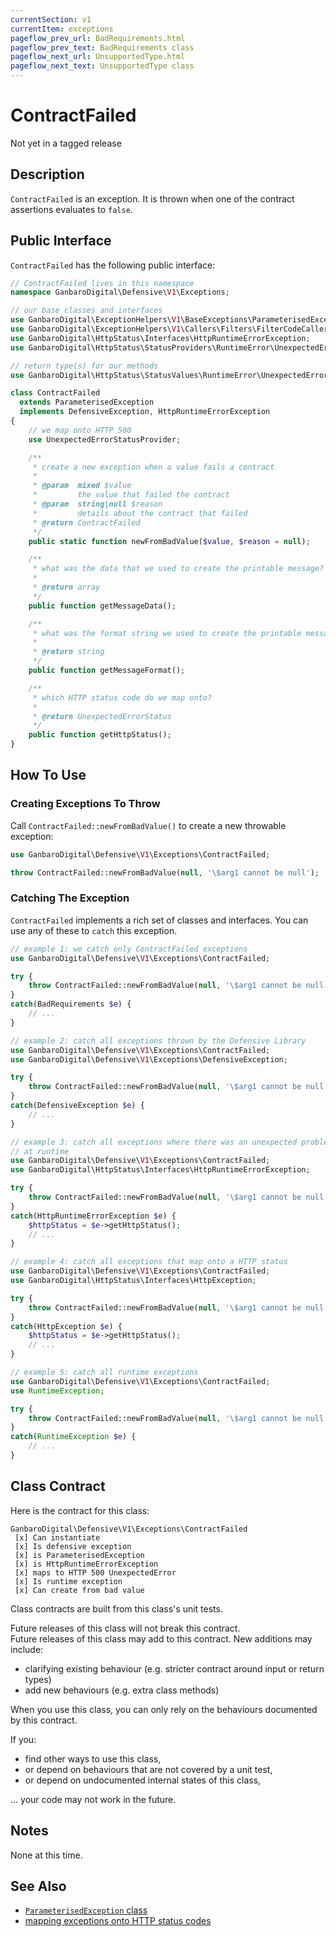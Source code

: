 ```yaml
---
currentSection: v1
currentItem: exceptions
pageflow_prev_url: BadRequirements.html
pageflow_prev_text: BadRequirements class
pageflow_next_url: UnsupportedType.html
pageflow_next_text: UnsupportedType class
---
```


# ContractFailed

<div class="callout warning">
Not yet in a tagged release
</div>

## Description

`ContractFailed` is an exception. It is thrown when one of the contract assertions evaluates to `false`.

## Public Interface

`ContractFailed` has the following public interface:

```php
// ContractFailed lives in this namespace
namespace GanbaroDigital\Defensive\V1\Exceptions;

// our base classes and interfaces
use GanbaroDigital\ExceptionHelpers\V1\BaseExceptions\ParameterisedException;
use GanbaroDigital\ExceptionHelpers\V1\Callers\Filters\FilterCodeCaller;
use GanbaroDigital\HttpStatus\Interfaces\HttpRuntimeErrorException;
use GanbaroDigital\HttpStatus\StatusProviders\RuntimeError\UnexpectedErrorStatusProvider;

// return type(s) for our methods
use GanbaroDigital\HttpStatus\StatusValues\RuntimeError\UnexpectedErrorStatus;

class ContractFailed
  extends ParameterisedException
  implements DefensiveException, HttpRuntimeErrorException
{
    // we map onto HTTP 500
    use UnexpectedErrorStatusProvider;

    /**
     * create a new exception when a value fails a contract
     *
     * @param  mixed $value
     *         the value that failed the contract
     * @param  string|null $reason
     *         details about the contract that failed
     * @return ContractFailed
     */
    public static function newFromBadValue($value, $reason = null);

    /**
     * what was the data that we used to create the printable message?
     *
     * @return array
     */
    public function getMessageData();

    /**
     * what was the format string we used to create the printable message?
     *
     * @return string
     */
    public function getMessageFormat();

    /**
     * which HTTP status code do we map onto?
     *
     * @return UnexpectedErrorStatus
     */
    public function getHttpStatus();
}
```

## How To Use

### Creating Exceptions To Throw

Call `ContractFailed::newFromBadValue()` to create a new throwable exception:

```php
use GanbaroDigital\Defensive\V1\Exceptions\ContractFailed;

throw ContractFailed::newFromBadValue(null, '\$arg1 cannot be null');
```

### Catching The Exception

`ContractFailed` implements a rich set of classes and interfaces. You can use any of these to `catch` this exception.

```php
// example 1: we catch only ContractFailed exceptions
use GanbaroDigital\Defensive\V1\Exceptions\ContractFailed;

try {
    throw ContractFailed::newFromBadValue(null, '\$arg1 cannot be null');
}
catch(BadRequirements $e) {
    // ...
}
```

```php
// example 2: catch all exceptions thrown by the Defensive Library
use GanbaroDigital\Defensive\V1\Exceptions\ContractFailed;
use GanbaroDigital\Defensive\V1\Exceptions\DefensiveException;

try {
    throw ContractFailed::newFromBadValue(null, '\$arg1 cannot be null');
}
catch(DefensiveException $e) {
    // ...
}
```

```php
// example 3: catch all exceptions where there was an unexpected problem
// at runtime
use GanbaroDigital\Defensive\V1\Exceptions\ContractFailed;
use GanbaroDigital\HttpStatus\Interfaces\HttpRuntimeErrorException;

try {
    throw ContractFailed::newFromBadValue(null, '\$arg1 cannot be null');
}
catch(HttpRuntimeErrorException $e) {
    $httpStatus = $e->getHttpStatus();
    // ...
}
```

```php
// example 4: catch all exceptions that map onto a HTTP status
use GanbaroDigital\Defensive\V1\Exceptions\ContractFailed;
use GanbaroDigital\HttpStatus\Interfaces\HttpException;

try {
    throw ContractFailed::newFromBadValue(null, '\$arg1 cannot be null');
}
catch(HttpException $e) {
    $httpStatus = $e->getHttpStatus();
    // ...
}
```

```php
// example 5: catch all runtime exceptions
use GanbaroDigital\Defensive\V1\Exceptions\ContractFailed;
use RuntimeException;

try {
    throw ContractFailed::newFromBadValue(null, '\$arg1 cannot be null');
}
catch(RuntimeException $e) {
    // ...
}
```

## Class Contract

Here is the contract for this class:

    GanbaroDigital\Defensive\V1\Exceptions\ContractFailed
     [x] Can instantiate
     [x] Is defensive exception
     [x] is ParameterisedException
     [x] is HttpRuntimeErrorException
     [x] maps to HTTP 500 UnexpectedError
     [x] Is runtime exception
     [x] Can create from bad value

Class contracts are built from this class's unit tests.

<div class="callout success">
Future releases of this class will not break this contract.
</div>

<div class="callout info" markdown="1">
Future releases of this class may add to this contract. New additions may include:

* clarifying existing behaviour (e.g. stricter contract around input or return types)
* add new behaviours (e.g. extra class methods)
</div>

<div class="callout warning" markdown="1">
When you use this class, you can only rely on the behaviours documented by this contract.

If you:

* find other ways to use this class,
* or depend on behaviours that are not covered by a unit test,
* or depend on undocumented internal states of this class,

... your code may not work in the future.
</div>

## Notes

None at this time.

## See Also

* [`ParameterisedException` class](http://ganbarodigital.github.io/php-mv-exception-helpers/V1/BaseExceptions/ParameterisedException.html)
* [mapping exceptions onto HTTP status codes](http://ganbarodigital.github.io/php-http-status/usage/http-exceptions.html)

